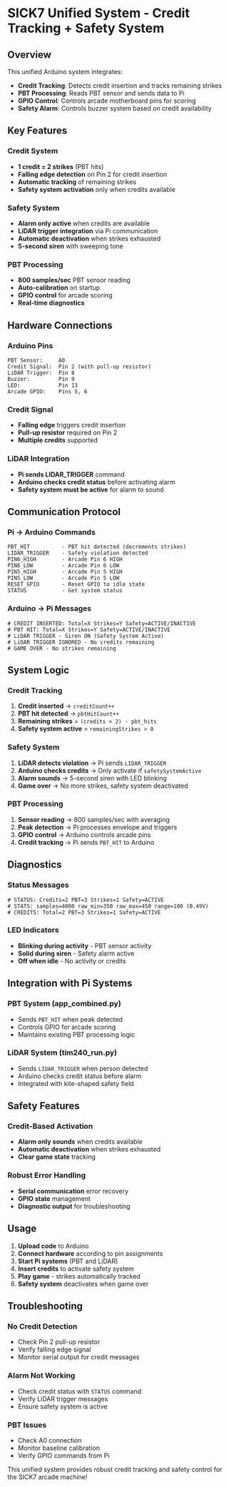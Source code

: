# SICK7 Unified System - Credit Tracking + Safety System

## Overview

This unified Arduino system integrates:
- **Credit Tracking**: Detects credit insertion and tracks remaining strikes
- **PBT Processing**: Reads PBT sensor and sends data to Pi
- **GPIO Control**: Controls arcade motherboard pins for scoring
- **Safety Alarm**: Controls buzzer system based on credit availability

## Key Features

### Credit System
- **1 credit = 2 strikes** (PBT hits)
- **Falling edge detection** on Pin 2 for credit insertion
- **Automatic tracking** of remaining strikes
- **Safety system activation** only when credits available

### Safety System
- **Alarm only active** when credits are available
- **LiDAR trigger integration** via Pi communication
- **Automatic deactivation** when strikes exhausted
- **5-second siren** with sweeping tone

### PBT Processing
- **800 samples/sec** PBT sensor reading
- **Auto-calibration** on startup
- **GPIO control** for arcade scoring
- **Real-time diagnostics**

## Hardware Connections

### Arduino Pins
```
PBT Sensor:     A0
Credit Signal:  Pin 2 (with pull-up resistor)
LiDAR Trigger:  Pin 8
Buzzer:         Pin 9
LED:            Pin 13
Arcade GPIO:    Pins 5, 6
```

### Credit Signal
- **Falling edge** triggers credit insertion
- **Pull-up resistor** required on Pin 2
- **Multiple credits** supported

### LiDAR Integration
- **Pi sends LIDAR_TRIGGER** command
- **Arduino checks credit status** before activating alarm
- **Safety system must be active** for alarm to sound

## Communication Protocol

### Pi → Arduino Commands
```
PBT_HIT          - PBT hit detected (decrements strikes)
LIDAR_TRIGGER    - Safety violation detected
PIN6_HIGH        - Arcade Pin 6 HIGH
PIN6_LOW         - Arcade Pin 6 LOW
PIN5_HIGH        - Arcade Pin 5 HIGH
PIN5_LOW         - Arcade Pin 5 LOW
RESET_GPIO       - Reset GPIO to idle state
STATUS           - Get system status
```

### Arduino → Pi Messages
```
# CREDIT INSERTED: Total=X Strikes=Y Safety=ACTIVE/INACTIVE
# PBT HIT: Total=X Strikes=Y Safety=ACTIVE/INACTIVE
# LiDAR TRIGGER - Siren ON (Safety System Active)
# LiDAR TRIGGER IGNORED - No credits remaining
# GAME OVER - No strikes remaining
```

## System Logic

### Credit Tracking
1. **Credit inserted** → `creditCount++`
2. **PBT hit detected** → `pbtHitCount++`
3. **Remaining strikes** = `(credits × 2) - pbt_hits`
4. **Safety system active** = `remainingStrikes > 0`

### Safety System
1. **LiDAR detects violation** → Pi sends `LIDAR_TRIGGER`
2. **Arduino checks credits** → Only activate if `safetySystemActive`
3. **Alarm sounds** → 5-second siren with LED blinking
4. **Game over** → No more strikes, safety system deactivated

### PBT Processing
1. **Sensor reading** → 800 samples/sec with averaging
2. **Peak detection** → Pi processes envelope and triggers
3. **GPIO control** → Arduino controls arcade pins
4. **Credit tracking** → Pi sends `PBT_HIT` to Arduino

## Diagnostics

### Status Messages
```
# STATUS: Credits=2 PBT=3 Strikes=1 Safety=ACTIVE
# STATS: samples=4000 raw_min=350 raw_max=450 range=100 (0.49V)
# CREDITS: Total=2 PBT=3 Strikes=1 Safety=ACTIVE
```

### LED Indicators
- **Blinking during activity** - PBT sensor activity
- **Solid during siren** - Safety alarm active
- **Off when idle** - No activity or credits

## Integration with Pi Systems

### PBT System (app_combined.py)
- Sends `PBT_HIT` when peak detected
- Controls GPIO for arcade scoring
- Maintains existing PBT processing logic

### LiDAR System (tim240_run.py)
- Sends `LIDAR_TRIGGER` when person detected
- Arduino checks credit status before alarm
- Integrated with kite-shaped safety field

## Safety Features

### Credit-Based Activation
- **Alarm only sounds** when credits available
- **Automatic deactivation** when strikes exhausted
- **Clear game state** tracking

### Robust Error Handling
- **Serial communication** error recovery
- **GPIO state** management
- **Diagnostic output** for troubleshooting

## Usage

1. **Upload code** to Arduino
2. **Connect hardware** according to pin assignments
3. **Start Pi systems** (PBT and LiDAR)
4. **Insert credits** to activate safety system
5. **Play game** - strikes automatically tracked
6. **Safety system** deactivates when game over

## Troubleshooting

### No Credit Detection
- Check Pin 2 pull-up resistor
- Verify falling edge signal
- Monitor serial output for credit messages

### Alarm Not Working
- Check credit status with `STATUS` command
- Verify LiDAR trigger messages
- Ensure safety system is active

### PBT Issues
- Check A0 connection
- Monitor baseline calibration
- Verify GPIO commands from Pi

This unified system provides robust credit tracking and safety control for the SICK7 arcade machine!

